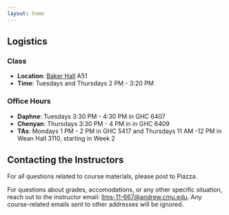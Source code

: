 ```yaml
---
layout: home
---
```


## Logistics

### Class
* **Location**: [Baker Hall](https://www.cmu.edu/finance/property-space/floorplan-room/acad-admin/BPH/index.html) A51
* **Time**: Tuesdays and Thursdays 2 PM - 3:20 PM

### Office Hours

* **Daphne**: Tuesdays 3:30 PM - 4:30 PM in GHC 6407
* **Chenyan**: Thursdays 3:30 PM - 4 PM in in GHC 6409
* **TAs**: Mondays 1 PM - 2 PM in GHC 5417 and Thursdays 11 AM -12 PM in Wean Hall 3110, starting in Week 2

## Contacting the Instructors

For all questions related to course materials, please post to Piazza.

For questions about grades, accomodations, or any other specific situation, reach out to the instructor email: llms-11-667@andrew.cmu.edu. Any course-related emails sent to other addresses will be ignored.
